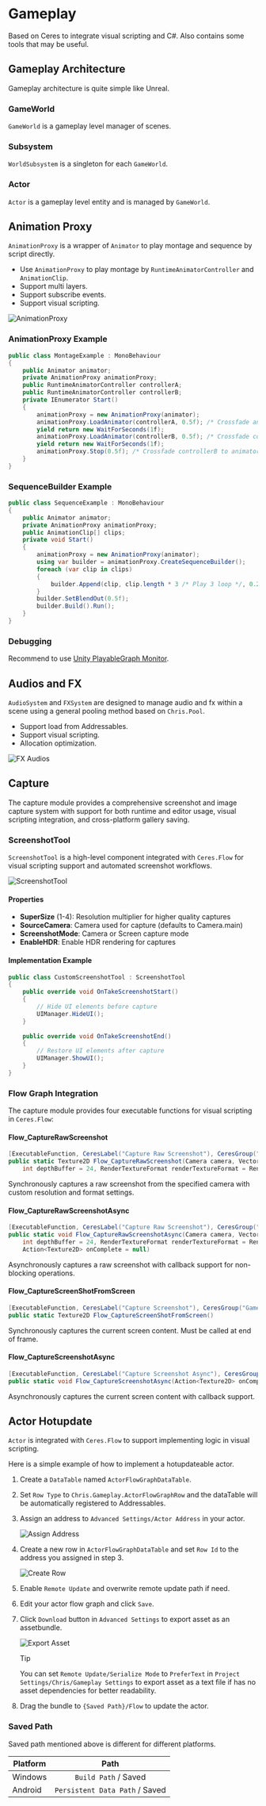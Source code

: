 # Gameplay

Based on Ceres to integrate visual scripting and C#. Also contains some tools that may be useful.

## Gameplay Architecture

Gameplay architecture is quite simple like Unreal.

### GameWorld

`GameWorld` is a gameplay level manager of scenes.

### Subsystem

`WorldSubsystem` is a singleton for each `GameWorld`.

### Actor

`Actor` is a gameplay level entity and is managed by `GameWorld`.

## Animation Proxy

`AnimationProxy` is a wrapper of `Animator` to play montage and sequence by script directly.

- Use `AnimationProxy` to play montage by `RuntimeAnimatorController` and `AnimationClip`.
- Support multi layers.
- Support subscribe events.
- Support visual scripting.

![AnimationProxy](./Images/animation_proxy.png)

### AnimationProxy Example

```C#
public class MontageExample : MonoBehaviour
{
    public Animator animator;
    private AnimationProxy animationProxy;
    public RuntimeAnimatorController controllerA;
    public RuntimeAnimatorController controllerB;
    private IEnumerator Start()
    {
        animationProxy = new AnimationProxy(animator);
        animationProxy.LoadAnimator(controllerA, 0.5f); /* Crossfade animator to controllerA in 0.5s */
        yield return new WaitForSeconds(1f);
        animationProxy.LoadAnimator(controllerB, 0.5f); /* Crossfade controllerA to controllerB in 0.5s */
        yield return new WaitForSeconds(1f);
        animationProxy.Stop(0.5f); /* Crossfade controllerB to animator in 0.5s */
    }
}
```

### SequenceBuilder Example

```C#
public class SequenceExample : MonoBehaviour
{
    public Animator animator;
    private AnimationProxy animationProxy;
    public AnimationClip[] clips;
    private void Start()
    {
        animationProxy = new AnimationProxy(animator);
        using var builder = animationProxy.CreateSequenceBuilder();
        foreach (var clip in clips)
        {
            builder.Append(clip, clip.length * 3 /* Play 3 loop */, 0.25f /* BlendIn duration */);
        }
        builder.SetBlendOut(0.5f);
        builder.Build().Run();
    }
}
```

### Debugging

Recommend to use [Unity PlayableGraph Monitor](`https://github.com/SolarianZ/UnityPlayableGraphMonitorTool`).

## Audios and FX

`AudioSystem` and `FXSystem` are designed to manage audio and fx within a scene using a general pooling method based on `Chris.Pool`.

- Support load from Addressables.
- Support visual scripting.
- Allocation optimization.

![FX Audios](./Images/fx_audio.png)

## Capture

The capture module provides a comprehensive screenshot and image capture system with support for both runtime and editor usage, visual scripting integration, and cross-platform gallery saving.

### ScreenshotTool

`ScreenshotTool` is a high-level component integrated with `Ceres.Flow` for visual scripting support and automated screenshot workflows.


![ScreenshotTool](./Images/screenshot_tool.png)

#### Properties

- **SuperSize** (1-4): Resolution multiplier for higher quality captures
- **SourceCamera**: Camera used for capture (defaults to Camera.main)
- **ScreenshotMode**: Camera or Screen capture mode
- **EnableHDR**: Enable HDR rendering for captures

#### Implementation Example

```C#
public class CustomScreenshotTool : ScreenshotTool
{
    public override void OnTakeScreenshotStart()
    {
        // Hide UI elements before capture
        UIManager.HideUI();
    }
    
    public override void OnTakeScreenshotEnd()
    {
        // Restore UI elements after capture
        UIManager.ShowUI();
    }
}
```

### Flow Graph Integration

The capture module provides four executable functions for visual scripting in `Ceres.Flow`:

#### Flow_CaptureRawScreenshot

```C#
[ExecutableFunction, CeresLabel("Capture Raw Screenshot"), CeresGroup("Gameplay/Capture")]
public static Texture2D Flow_CaptureRawScreenshot(Camera camera, Vector2 size, 
    int depthBuffer = 24, RenderTextureFormat renderTextureFormat = RenderTextureFormat.ARGB32)
```

Synchronously captures a raw screenshot from the specified camera with custom resolution and format settings.

#### Flow_CaptureRawScreenshotAsync

```C#
[ExecutableFunction, CeresLabel("Capture Raw Screenshot"), CeresGroup("Gameplay/Capture")]
public static void Flow_CaptureRawScreenshotAsync(Camera camera, Vector2 size, 
    int depthBuffer = 24, RenderTextureFormat renderTextureFormat = RenderTextureFormat.ARGB32, 
    Action<Texture2D> onComplete = null)
```

Asynchronously captures a raw screenshot with callback support for non-blocking operations.

#### Flow_CaptureScreenShotFromScreen

```C#
[ExecutableFunction, CeresLabel("Capture Screenshot"), CeresGroup("Gameplay/Capture")]
public static Texture2D Flow_CaptureScreenShotFromScreen()
```

Synchronously captures the current screen content. Must be called at end of frame.

#### Flow_CaptureScreenshotAsync

```C#
[ExecutableFunction, CeresLabel("Capture Screenshot Async"), CeresGroup("Gameplay/Capture")]
public static void Flow_CaptureScreenshotAsync(Action<Texture2D> onComplete)
```

Asynchronously captures the current screen content with callback support.

## Actor Hotupdate

`Actor` is integrated with `Ceres.Flow` to support implementing logic in visual scripting.

Here is a simple example of how to implement a hotupdateable actor.

1. Create a `DataTable` named `ActorFlowGraphDataTable`.
2. Set `Row Type` to `Chris.Gameplay.ActorFlowGraphRow` and the dataTable will be automatically registered to Addressables.
3. Assign an address to `Advanced Settings/Actor Address` in your actor.

    ![Assign Address](./Images/assign_actor_address.png)

4. Create a new row in `ActorFlowGraphDataTable` and set `Row Id` to the address you assigned in step 3.

    ![Create Row](./Images/new_actor_row.png)

5. Enable `Remote Update` and overwrite remote update path if need.
6. Edit your actor flow graph and click `Save`.
7. Click `Download` button in `Advanced Settings` to export asset as an assetbundle.

    ![Export Asset](./Images/export_flow_asset.png)

    > [!TIP]
    > You can set `Remote Update/Serialize Mode` to `PreferText` in `Project Settings/Chris/Gameplay Settings` to export asset as a text file if has no asset dependencies for better readability.

8. Drag the bundle to `{Saved Path}/Flow` to update the actor.

### Saved Path

Saved path mentioned above is different for different platforms.

| Platform    | Path                            |
| ----------- | :-----------------------------: |
| Windows     | `Build Path` / Saved              |
| Android     | `Persistent Data Path` / Saved    |
